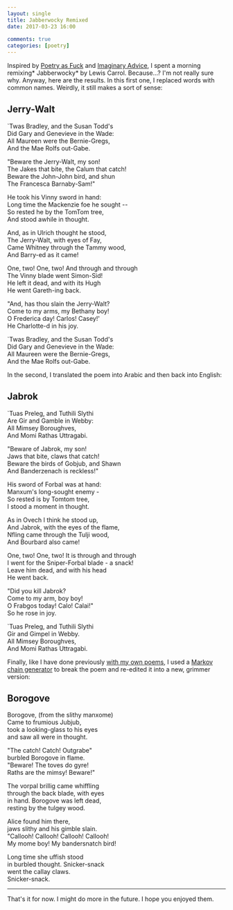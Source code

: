 ```yaml
---  
layout: single  
title: Jabberwocky Remixed  
date: 2017-03-23 16:00  
  
comments: true  
categories: [poetry]  
---  
```

Inspired by <a href="http://poetryasf-ck.tumblr.com/">Poetry as Fuck</a> and <a href="http://imaginaryadvice.tumblr.com/">Imaginary Advice</a>, I spent a morning remixing* Jabberwocky* by Lewis Carrol. Because...? I'm not really sure why. Anyway, here are the results. In this first one, I replaced words with common names. Weirdly, it still makes a sort of sense:  

## Jerry-Walt

`Twas Bradley, and the Susan Todd's  
  Did Gary and Genevieve in the Wade:  
All Maureen were the Bernie-Gregs,  
  And the Mae Rolfs out-Gabe.  

"Beware the Jerry-Walt, my son!  
  The Jakes that bite, the Calum that catch!  
Beware the John-John bird, and shun  
  The Francesca Barnaby-Sam!"  

He took his Vinny sword in hand:  
  Long time the Mackenzie foe he sought --  
So rested he by the TomTom tree,  
  And stood awhile in thought.  

And, as in Ulrich thought he stood,  
  The Jerry-Walt, with eyes of Fay,  
Came Whitney through the Tammy wood,  
  And Barry-ed as it came!  

One, two! One, two! And through and through  
  The Vinny blade went Simon-Sid!  
He left it dead, and with its Hugh  
  He went Gareth-ing back.  

"And, has thou slain the Jerry-Walt?  
  Come to my arms, my Bethany boy!  
O Frederica day! Carlos! Casey!'  
  He Charlotte-d in his joy.  

`Twas Bradley, and the Susan Todd's  
  Did Gary and Genevieve in the Wade:  
All Maureen were the Bernie-Gregs,  
  And the Mae Rolfs out-Gabe.  


In the second, I translated the poem into Arabic and then back into English:  

## Jabrok

`Tuas Preleg, and Tuthili Slythi  
Are Gir and Gamble in Webby:  
All Mimsey Boroughves,  
And Momi Rathas Uttragabi.  

"Beware of Jabrok, my son!  
Jaws that bite, claws that catch!  
Beware the birds of Gobjub, and Shawn  
And Banderzenach is reckless!"  

His sword of Forbal was at hand:  
Manxum's long-sought enemy -  
So rested is by Tomtom tree,  
I stood a moment in thought.  

As in Ovech I think he stood up,  
And Jabrok, with the eyes of the flame,  
Nfling came through the Tulji wood,  
And Bourbard also came!  

One, two! One, two! It is through and through  
I went for the Sniper-Forbal blade - a snack!  
Leave him dead, and with his head  
He went back.  

"Did you kill Jabrok?  
Come to my arm, boy boy!  
O Frabgos today! Calo! Calai!"  
So he rose in joy.  

`Tuas Preleg, and Tuthili Slythi  
Gir and Gimpel in Webby.   
All Mimsey Boroughves,  
And Momi Rathas Uttragabi.  


Finally, like I have done previously <a href="/feeding-my-writing-through-a-digital-shredder/">with my own poems</a>, I used a <a href="http://thinkzone.wlonk.com/Gibber/GibGen.htm">Markov chain generator</a> to break the poem and re-edited it into a new, grimmer version:  

## Borogove

Borogove, (from the slithy manxome)  
Came to frumious Jubjub,  
took a looking-glass to his eyes  
and saw all were in thought.  

"The catch! Catch! Outgrabe"  
burbled Borogove in flame.  
"Beware! The toves do gyre!  
Raths are the mimsy! Beware!"  

The vorpal brillig came whiffling  
through the back blade, with eyes  
in hand. Borogove was left dead,  
resting by the tulgey wood.  

Alice found him there,  
jaws slithy and his gimble slain.  
"Callooh! Callooh! Callooh! Callooh!  
My mome boy! My bandersnatch bird!  

Long time she uffish stood  
in burbled thought. Snicker-snack  
went the callay claws.  
Snicker-snack.  
<hr>

That's it for now. I might do more in the future. I hope you enjoyed them.  
